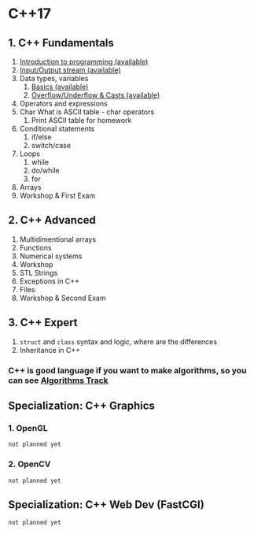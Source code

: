 # C++17

## 1. C++ Fundamentals
1. <a href="http://infocourse.techedu.cf/courses/C++/videos/Introduction+to+C%2b%2b">Introduction to programming (available)</a>
2. <a href="http://infocourse.techedu.cf/courses/C++/videos/IO%20Stream">Input/Output stream (available)</a>
3. Data types, variables
	1. <a href="http://infocourse.techedu.cf/courses/C++/videos/DataTypesVariables">Basics (available)</a>
	2. <a href="http://infocourse.techedu.cf/courses/C++/videos/OverUnderCast">Overflow/Underflow & Casts (available)</a>
4. Operators and expressions
5. Char
	What is ASCII table - char operators
	1. Print ASCII table for homework
6. Conditional statements
	1. if/else
	2. switch/case
7. Loops
	1. while
	2. do/while
	3. for
8. Arrays
9. Workshop & First Exam

## 2. C++ Advanced
1. Multidimentional arrays
2. Functions
3. Numerical systems
4. Workshop
5. STL Strings
6. Exceptions in C++
7. Files
8. Workshop & Second Exam

## 3. C++ Expert
1. ``struct`` and ``class``
	syntax and logic, where are the differences
2. Inheritance in C++

### C++ is good language if you want to make algorithms, so you can see <a href="http://infocourse.techedu.cf/tracks/Algorithms">Algorithms Track</a>

## Specialization: C++ Graphics
### 1. OpenGL
	not planned yet
### 2. OpenCV
	not planned yet

## Specialization: C++ Web Dev (FastCGI)
	not planned yet
